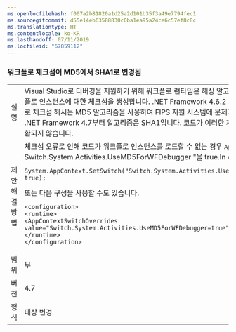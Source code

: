 ```yaml
---
ms.openlocfilehash: f007a2b81820a1d25a2d101b35f3a49e7794fec1
ms.sourcegitcommit: d55e14eb63588830c0ba1ea95a24ce6c57ef8c8c
ms.translationtype: HT
ms.contentlocale: ko-KR
ms.lasthandoff: 07/11/2019
ms.locfileid: "67859112"
---
```

### <a name="workflow-checksums-changed-from-md5-to-sha1"></a>워크플로 체크섬이 MD5에서 SHA1로 변경됨

|   |   |
|---|---|
|설명|Visual Studio로 디버깅을 지원하기 위해 워크플로 런타임은 해싱 알고리즘을 사용하여 워크플로 인스턴스에 대한 체크섬을 생성합니다. .NET Framework 4.6.2 이전 버전에서 워크플로 체크섬 해시는 MD5 알고리즘을 사용하여 FIPS 지원 시스템에 문제가 발생했습니다. .NET Framework 4.7부터 알고리즘은 SHA1입니다. 코드가 이러한 체크섬을 지속하면 호환되지 않습니다.|
|제안 해결 방법|체크섬 오류로 인해 코드가 워크플로 인스턴스를 로드할 수 없는 경우 <code>AppContext</code> switch &quot; Switch.System.Activities.UseMD5ForWFDebugger &quot;을 true.In code로 설정합니다.<pre><code class="lang-csharp">System.AppContext.SetSwitch(&quot;Switch.System.Activities.UseMD5ForWFDebugger&quot;, true);&#13;&#10;</code></pre>또는 다음 구성을 사용할 수도 있습니다.<pre><code class="lang-xml">&lt;configuration&gt;&#13;&#10;&lt;runtime&gt;&#13;&#10;&lt;AppContextSwitchOverrides value=&quot;Switch.System.Activities.UseMD5ForWFDebugger=true&quot; /&gt;&#13;&#10;&lt;/runtime&gt;&#13;&#10;&lt;/configuration&gt;&#13;&#10;</code></pre>|
|범위|부|
|버전|4.7|
|형식|대상 변경|

